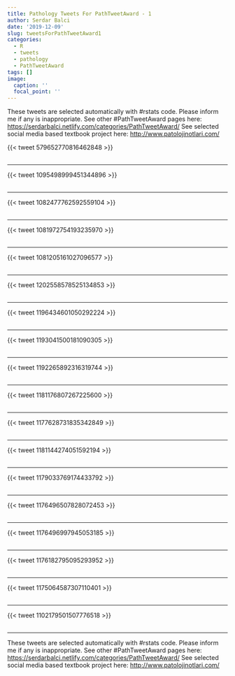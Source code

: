 ```yaml
---
title: Pathology Tweets For PathTweetAward - 1
author: Serdar Balci
date: '2019-12-09'
slug: tweetsForPathTweetAward1
categories:
  - R
  - tweets
  - pathology
  - PathTweetAward
tags: []
image:
  caption: ''
  focal_point: ''
---
```



These tweets are selected automatically with #rstats code. Please inform me if any is inappropriate.
See other #PathTweetAward pages here: https://serdarbalci.netlify.com/categories/PathTweetAward/ 
See selected social media based textbook project here: http://www.patolojinotlari.com/

{{< tweet 579652770816462848 >}}
<br>
<br>
<hr>
{{< tweet 1095498999451344896 >}}
<br>
<br>
<hr>
{{< tweet 1082477762592559104 >}}
<br>
<br>
<hr>
{{< tweet 1081972754193235970 >}}
<br>
<br>
<hr>
{{< tweet 1081205161027096577 >}}
<br>
<br>
<hr>
{{< tweet 1202558578525134853 >}}
<br>
<br>
<hr>
{{< tweet 1196434601050292224 >}}
<br>
<br>
<hr>
{{< tweet 1193041500181090305 >}}
<br>
<br>
<hr>
{{< tweet 1192265892316319744 >}}
<br>
<br>
<hr>
{{< tweet 1181176807267225600 >}}
<br>
<br>
<hr>
{{< tweet 1177628731835342849 >}}
<br>
<br>
<hr>
{{< tweet 1181144274051592194 >}}
<br>
<br>
<hr>
{{< tweet 1179033769174433792 >}}
<br>
<br>
<hr>
{{< tweet 1176496507828072453 >}}
<br>
<br>
<hr>
{{< tweet 1176496997945053185 >}}
<br>
<br>
<hr>
{{< tweet 1176182795095293952 >}}
<br>
<br>
<hr>
{{< tweet 1175064587307110401 >}}
<br>
<br>
<hr>
{{< tweet 1102179501507776518 >}}
<br>
<br>
<hr>


These tweets are selected automatically with #rstats code. Please inform me if any is inappropriate.
See other #PathTweetAward pages here: https://serdarbalci.netlify.com/categories/PathTweetAward/ 
See selected social media based textbook project here: http://www.patolojinotlari.com/
